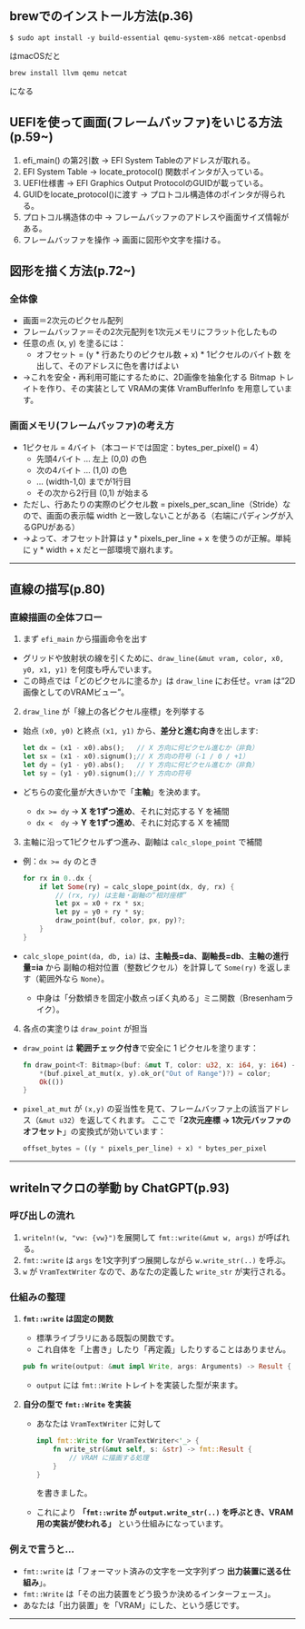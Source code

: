 
## brewでのインストール方法(p.36)
```
$ sudo apt install -y build-essential qemu-system-x86 netcat-openbsd
```
はmacOSだと
```
brew install llvm qemu netcat
```
になる

## UEFIを使って画面(フレームバッファ)をいじる方法(p.59~)
1. efi_main() の第2引数 → EFI System Tableのアドレスが取れる。
1. EFI System Table → locate_protocol() 関数ポインタが入っている。
1. UEFI仕様書 → EFI Graphics Output ProtocolのGUIDが載っている。
1. GUIDをlocate_protocol()に渡す → プロトコル構造体のポインタが得られる。
1. プロトコル構造体の中 → フレームバッファのアドレスや画面サイズ情報がある。
1. フレームバッファを操作 → 画面に図形や文字を描ける。

## 図形を描く方法(p.72~)
### 全体像
- 画面＝2次元のピクセル配列
- フレームバッファ＝その2次元配列を1次元メモリにフラット化したもの
- 任意の点 (x, y) を塗るには：
  - オフセット = (y * 行あたりのピクセル数 + x) * 1ピクセルのバイト数 を出して、そのアドレスに色を書けばよい
- →これを安全・再利用可能にするために、2D画像を抽象化する Bitmap トレイトを作り、その実装として VRAMの実体 VramBufferInfo を用意しています。
### 画面メモリ(フレームバッファ)の考え方
- 1ピクセル = 4バイト（本コードでは固定：bytes_per_pixel() = 4）
  - 先頭4バイト … 左上 (0,0) の色
  - 次の4バイト … (1,0) の色
  - … (width-1,0) までが1行目
  - その次から2行目 (0,1) が始まる
- ただし、行あたりの実際のピクセル数 = pixels_per_scan_line（Stride）なので、画面の表示幅 width と一致しないことがある（右端にパディングが入るGPUがある）
- →よって、オフセット計算は y * pixels_per_line + x を使うのが正解。単純に y * width + x だと一部環境で崩れます。

---

## 直線の描写(p.80)
### 直線描画の全体フロー

1. まず `efi_main` から描画命令を出す

* グリッドや放射状の線を引くために、`draw_line(&mut vram, color, x0, y0, x1, y1)` を何度も呼んでいます。
* この時点では「どのピクセルに塗るか」は `draw_line` にお任せ。`vram` は“2D画像としてのVRAMビュー”。

2. `draw_line` が「線上の各ピクセル座標」を列挙する

* 始点 `(x0, y0)` と終点 `(x1, y1)` から、**差分と進む向き**を出します:

  ```rust
  let dx = (x1 - x0).abs();   // X 方向に何ピクセル進むか（非負）
  let sx = (x1 - x0).signum();// X 方向の符号（-1 / 0 / +1）
  let dy = (y1 - y0).abs();   // Y 方向に何ピクセル進むか（非負）
  let sy = (y1 - y0).signum();// Y 方向の符号
  ```
* どちらの変化量が大きいかで「**主軸**」を決めます。

  * `dx >= dy` → **X を1ずつ進め**、それに対応する Y を補間
  * `dx <  dy` → **Y を1ずつ進め**、それに対応する X を補間

3. 主軸に沿って1ピクセルずつ進み、副軸は `calc_slope_point` で補間

* 例：`dx >= dy` のとき

  ```rust
  for rx in 0..dx {
      if let Some(ry) = calc_slope_point(dx, dy, rx) {
          // (rx, ry) は主軸・副軸の“相対座標”
          let px = x0 + rx * sx;
          let py = y0 + ry * sy;
          draw_point(buf, color, px, py)?;
      }
  }
  ```
* `calc_slope_point(da, db, ia)` は、**主軸長=da**、**副軸長=db**、**主軸の進行量=ia** から
  副軸の相対位置（整数ピクセル）を計算して `Some(ry)` を返します（範囲外なら `None`）。

  * 中身は「分数傾きを固定小数点っぽく丸める」ミニ関数（Bresenhamライク）。

4. 各点の実塗りは `draw_point` が担当

* `draw_point` は **範囲チェック付き**で安全に 1 ピクセルを塗ります：

  ```rust
  fn draw_point<T: Bitmap>(buf: &mut T, color: u32, x: i64, y: i64) -> Result<()> {
      *(buf.pixel_at_mut(x, y).ok_or("Out of Range")?) = color;
      Ok(())
  }
  ```
* `pixel_at_mut` が `(x,y)` の妥当性を見て、フレームバッファ上の該当アドレス（`&mut u32`）を返してくれます。
  ここで「**2次元座標 → 1次元バッファのオフセット**」の変換式が効いています：

  ```rust
  offset_bytes = ((y * pixels_per_line) + x) * bytes_per_pixel
  ```

---

## writelnマクロの挙動 by ChatGPT(p.93)

### 呼び出しの流れ
1. `writeln!(w, "vw: {vw}")`を展開して `fmt::write(&mut w, args)` が呼ばれる。
1. `fmt::write` は `args` を1文字列ずつ展開しながら `w.write_str(..)` を呼ぶ。
1. `w` が `VramTextWriter` なので、あなたの定義した `write_str` が実行される。

### 仕組みの整理
1. **`fmt::write` は固定の関数**

   * 標準ライブラリにある既製の関数です。
   * これ自体を「上書き」したり「再定義」したりすることはありません。

   ```rust
   pub fn write(output: &mut impl Write, args: Arguments) -> Result { ... }
   ```

   * `output` には `fmt::Write` トレイトを実装した型が来ます。

2. **自分の型で `fmt::Write` を実装**

   * あなたは `VramTextWriter` に対して

     ```rust
     impl fmt::Write for VramTextWriter<'_> {
         fn write_str(&mut self, s: &str) -> fmt::Result {
             // VRAM に描画する処理
         }
     }
     ```

     を書きました。

   * これにより **「`fmt::write` が `output.write_str(..)` を呼ぶとき、VRAM用の実装が使われる」** という仕組みになっています。

### 例えで言うと…

* `fmt::write` は「フォーマット済みの文字を一文字列ずつ **出力装置に送る仕組み**」。
* `fmt::Write` は「その出力装置をどう扱うか決めるインターフェース」。
* あなたは「出力装置」を「VRAM」にした、という感じです。

---

